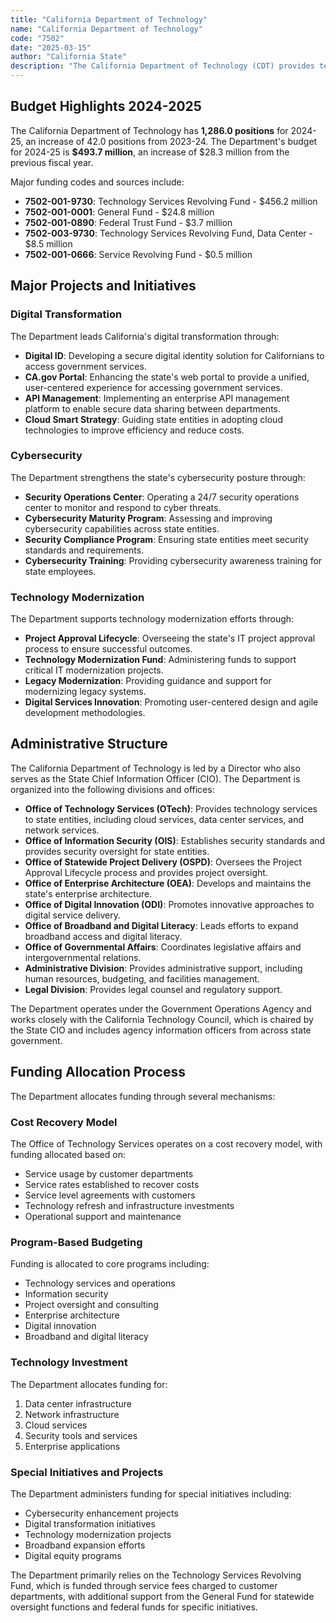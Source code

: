 ```yaml
---
title: "California Department of Technology"
name: "California Department of Technology"
code: "7502"
date: "2025-03-15"
author: "California State"
description: "The California Department of Technology (CDT) provides technology leadership, guidance, and oversight to state departments and is the guardian of public data, a leader in IT services and solutions, and an innovator in IT infrastructure."
---
```


## Budget Highlights 2024-2025

The California Department of Technology has **1,286.0 positions** for 2024-25, an increase of 42.0 positions from 2023-24. The Department's budget for 2024-25 is **$493.7 million**, an increase of $28.3 million from the previous fiscal year.

Major funding codes and sources include:
- **7502-001-9730**: Technology Services Revolving Fund - $456.2 million
- **7502-001-0001**: General Fund - $24.8 million
- **7502-001-0890**: Federal Trust Fund - $3.7 million
- **7502-003-9730**: Technology Services Revolving Fund, Data Center - $8.5 million
- **7502-001-0666**: Service Revolving Fund - $0.5 million

## Major Projects and Initiatives

### Digital Transformation
The Department leads California's digital transformation through:

- **Digital ID**: Developing a secure digital identity solution for Californians to access government services.
- **CA.gov Portal**: Enhancing the state's web portal to provide a unified, user-centered experience for accessing government services.
- **API Management**: Implementing an enterprise API management platform to enable secure data sharing between departments.
- **Cloud Smart Strategy**: Guiding state entities in adopting cloud technologies to improve efficiency and reduce costs.

### Cybersecurity
The Department strengthens the state's cybersecurity posture through:

- **Security Operations Center**: Operating a 24/7 security operations center to monitor and respond to cyber threats.
- **Cybersecurity Maturity Program**: Assessing and improving cybersecurity capabilities across state entities.
- **Security Compliance Program**: Ensuring state entities meet security standards and requirements.
- **Cybersecurity Training**: Providing cybersecurity awareness training for state employees.

### Technology Modernization
The Department supports technology modernization efforts through:

- **Project Approval Lifecycle**: Overseeing the state's IT project approval process to ensure successful outcomes.
- **Technology Modernization Fund**: Administering funds to support critical IT modernization projects.
- **Legacy Modernization**: Providing guidance and support for modernizing legacy systems.
- **Digital Services Innovation**: Promoting user-centered design and agile development methodologies.

## Administrative Structure

The California Department of Technology is led by a Director who also serves as the State Chief Information Officer (CIO). The Department is organized into the following divisions and offices:

- **Office of Technology Services (OTech)**: Provides technology services to state entities, including cloud services, data center services, and network services.
- **Office of Information Security (OIS)**: Establishes security standards and provides security oversight for state entities.
- **Office of Statewide Project Delivery (OSPD)**: Oversees the Project Approval Lifecycle process and provides project oversight.
- **Office of Enterprise Architecture (OEA)**: Develops and maintains the state's enterprise architecture.
- **Office of Digital Innovation (ODI)**: Promotes innovative approaches to digital service delivery.
- **Office of Broadband and Digital Literacy**: Leads efforts to expand broadband access and digital literacy.
- **Office of Governmental Affairs**: Coordinates legislative affairs and intergovernmental relations.
- **Administrative Division**: Provides administrative support, including human resources, budgeting, and facilities management.
- **Legal Division**: Provides legal counsel and regulatory support.

The Department operates under the Government Operations Agency and works closely with the California Technology Council, which is chaired by the State CIO and includes agency information officers from across state government.

## Funding Allocation Process

The Department allocates funding through several mechanisms:

### Cost Recovery Model
The Office of Technology Services operates on a cost recovery model, with funding allocated based on:
- Service usage by customer departments
- Service rates established to recover costs
- Service level agreements with customers
- Technology refresh and infrastructure investments
- Operational support and maintenance

### Program-Based Budgeting
Funding is allocated to core programs including:
- Technology services and operations
- Information security
- Project oversight and consulting
- Enterprise architecture
- Digital innovation
- Broadband and digital literacy

### Technology Investment
The Department allocates funding for:
1. Data center infrastructure
2. Network infrastructure
3. Cloud services
4. Security tools and services
5. Enterprise applications

### Special Initiatives and Projects
The Department administers funding for special initiatives including:
- Cybersecurity enhancement projects
- Digital transformation initiatives
- Technology modernization projects
- Broadband expansion efforts
- Digital equity programs

The Department primarily relies on the Technology Services Revolving Fund, which is funded through service fees charged to customer departments, with additional support from the General Fund for statewide oversight functions and federal funds for specific initiatives. 